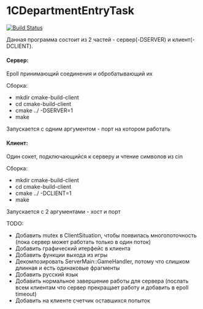 # 1CDepartmentEntryTask
[![Build Status](https://travis-ci.com/2ToThe10th/1CDepartmentEntryTask.svg?token=3S6xWbBvu4EyXfDwhGsF&branch=master)](https://travis-ci.com/2ToThe10th/1CDepartmentEntryTask)


Данная программа состоит из 2 частей - сервер(-DSERVER) и клиент(-DCLIENT).

#### Сервер:
Epoll принимающий соединения и обробатывающий их

Сборка:
  - mkdir cmake-build-client
  - cd cmake-build-client
  - cmake ../ -DSERVER=1
  - make
  
Запускается с одним аргументом - порт на котором работать
  
#### Клиент:
Один сокет, подключающийся к серверу и чтение символов из cin

Сборка:
  - mkdir cmake-build-client
  - cd cmake-build-client
  - cmake ../ -DCLIENT=1
  - make
  
Запускается с 2 аргументами - хост и порт

TODO:
- Добавить mutex в ClientSituation, чтобы появилась многопоточность (пока сервер может работать только в один поток)
- Добавить графический итерфейс в клиента
- Добавить функции выхода из игры
- Декомпозировать ServerMain::GameHandler, потому что слишком длинная и есть одинаковые фрагменты
- Добавить русский язык
- Добавить нормальное завершение работы для сервера (послать всем клиентам что сервер прекращает работу и добавить в epoll timeout)
- Добавить на клиенте счетчик оставшихся попыток
